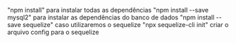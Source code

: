 "npm install" para instalar todas as dependências
"npm install --save mysql2" para instalar as dependências do banco de dados
"npm install --save sequelize" caso utilizaremos o sequelize
"npx sequelize-cli init" criar o arquivo config para o sequelize






